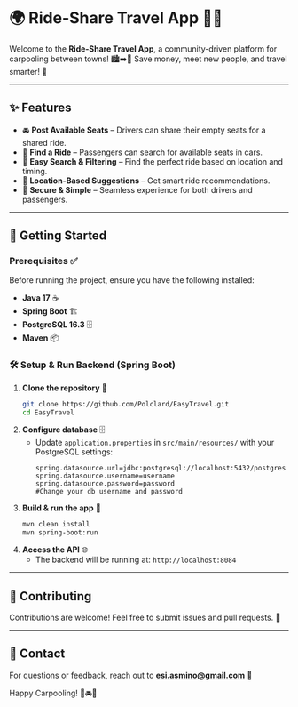 # 🌍 Ride-Share Travel App 🚗💨

Welcome to the **Ride-Share Travel App**, a community-driven platform for carpooling between towns! 🏙️➡️🌆 Save money, meet new people, and travel smarter! 🌟

---

## ✨ Features
- 🚘 **Post Available Seats** – Drivers can share their empty seats for a shared ride.
- 🎒 **Find a Ride** – Passengers can search for available seats in cars.
- 🔎 **Easy Search & Filtering** – Find the perfect ride based on location and timing.
- 📍 **Location-Based Suggestions** – Get smart ride recommendations.
- 🔐 **Secure & Simple** – Seamless experience for both drivers and passengers.

---

## 🚀 Getting Started

### Prerequisites ✅
Before running the project, ensure you have the following installed:

- **Java 17** ☕
- **Spring Boot** 🏗️
- **PostgreSQL 16.3** 🗄️
- **Maven** 📦

### 🛠️ Setup & Run Backend (Spring Boot)

1. **Clone the repository** 📂
   ```sh
   git clone https://github.com/Polclard/EasyTravel.git
   cd EasyTravel
   ```
2. **Configure database** 🗄️
    - Update `application.properties` in `src/main/resources/` with your PostgreSQL settings:
      ```properties
      spring.datasource.url=jdbc:postgresql://localhost:5432/postgres
      spring.datasource.username=username
      spring.datasource.password=password 
      #Change your db username and password
      ```
3. **Build & run the app** 🚀
   ```sh
   mvn clean install
   mvn spring-boot:run
   ```
4. **Access the API** 🌐
    - The backend will be running at: `http://localhost:8084`

---

## 🌟 Contributing
Contributions are welcome! Feel free to submit issues and pull requests. 🙌

---

## 👥 Contact
For questions or feedback, reach out to **esi.asmino@gmail.com** 📧

Happy Carpooling! 🚀🚘💨
